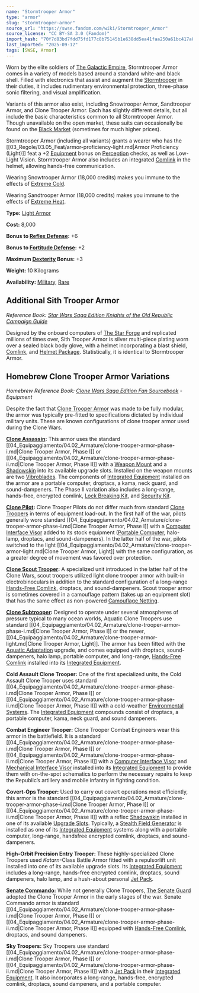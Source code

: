 ```yaml
---
name: "Stormtrooper Armor"
type: "armor"
slug: "stormtrooper-armor"
source_url: "https://swse.fandom.com/wiki/Stormtrooper_Armor"
source_license: "CC BY-SA 3.0 (Fandom)"
import_hash: "70f7d83bd7fdd75fd177c8b75145b1e638dd5ea41faa250a61bc417a8b96404c"
last_imported: "2025-09-12"
tags: [SWSE, Armor]
---
```

Worn by the elite soldiers of [The Galactic Empire](https://swse.fandom.com/wiki/The_Galactic_Empire), Stormtrooper Armor comes in a variety of models based around a standard white-and black shell. Filled with electronics that assist and augment the [Stormtrooper](https://swse.fandom.com/wiki/Stormtrooper) in their duties, it includes rudimentary environmental protection, three-phase sonic filtering, and visual amplification.

Variants of this armor also exist, including Snowtrooper Armor, Sandtrooper Armor, and Clone Trooper Armor. Each has slightly different details, but all include the basic characteristics common to all Stormtrooper Armor. Though unavailable on the open market, these suits can occasionally be found on the [Black Market](https://swse.fandom.com/wiki/Black_Market) (sometimes for much higher prices).

Stormtrooper Armor (including all variants) grants a wearer who has the [[03_Regole/03.05_Feat/armor-proficiency-light.md|Armor Proficiency (Light)]] feat a +2 [Equipment](https://swse.fandom.com/wiki/Equipment) bonus on [Perception](https://swse.fandom.com/wiki/Perception) checks, as well as Low-Light Vision. Stormtrooper Armor also includes an integrated [Comlink](https://swse.fandom.com/wiki/Comlink) in the helmet, allowing hands-free communication.

Wearing Snowtrooper Armor (18,000 credits) makes you immune to the effects of [Extreme Cold](https://swse.fandom.com/wiki/Extreme_Cold).

Wearing Sandtrooper Armor (18,000 credits) makes you immune to the effects of [Extreme Heat](https://swse.fandom.com/wiki/Extreme_Heat).

**Type:** [Light Armor](https://swse.fandom.com/wiki/Light_Armor)

**Cost:** 8,000

**Bonus to [Reflex Defense](https://swse.fandom.com/wiki/Reflex_Defense):** +6

**Bonus to [Fortitude Defense](https://swse.fandom.com/wiki/Fortitude_Defense):** +2

**Maximum [Dexterity](https://swse.fandom.com/wiki/Dexterity) Bonus:** +3

**Weight:** 10 Kilograms

**Availability:** [Military](https://swse.fandom.com/wiki/Military), [Rare](https://swse.fandom.com/wiki/Rare)

## Additional Sith Trooper Armor
*Reference Book: [Star Wars Saga Edition Knights of the Old Republic Campaign Guide](https://swse.fandom.com/wiki/Star_Wars_Saga_Edition_Knights_of_the_Old_Republic_Campaign_Guide)*

Designed by the onboard computers of [The Star Forge](https://swse.fandom.com/wiki/The_Star_Forge) and replicated millions of times over, Sith Trooper Armor is silver multi-piece plating worn over a sealed black body glove, with a helmet incorporating a blast shield, [Comlink](https://swse.fandom.com/wiki/Comlink), and [Helmet Package](https://swse.fandom.com/wiki/Helmet_Package). Statistically, it is identical to Stormtrooper Armor.

## Homebrew Clone Trooper Armor Variations

*Homebrew Reference Book: [Clone Wars Saga Edition Fan Sourcebook](https://swse.fandom.com/wiki/Clone_Wars_Saga_Edition_Fan_Sourcebook) - Equipment*

Despite the fact that [Clone Trooper Armor](https://swse.fandom.com/wiki/Clone_Trooper_Armor) was made to be fully modular, the armor was typically pre-fitted to specifications dictated by individual military units. These are known configurations of clone trooper armor used during the Clone Wars.

**[Clone Assassin](https://swse.fandom.com/wiki/Clone_Assassin):** This armor uses the standard [[04_Equipaggiamento/04.02_Armature/clone-trooper-armor-phase-i.md|Clone Trooper Armor, Phase I]] or [[04_Equipaggiamento/04.02_Armature/clone-trooper-armor-phase-ii.md|Clone Trooper Armor, Phase II]] with a [Weapon Mount](https://swse.fandom.com/wiki/Weapon_Mount) and a [Shadowskin](https://swse.fandom.com/wiki/Shadowskin) into its available upgrade slots. Installed on the weapon mounts are two [Vibroblades](https://swse.fandom.com/wiki/Vibroblades). The components of [Integrated Equipment](https://swse.fandom.com/wiki/Integrated_Equipment) installed on the armor are a portable computer, droptacs, a kama, neck guard, and sound-dampeners. The Phase II variation also includes a long-range, hands-free, encrypted comlink, [Lock Breaking Kit](https://swse.fandom.com/wiki/Lock_Breaking_Kit), and [Security Kit](https://swse.fandom.com/wiki/Security_Kit).

**[Clone Pilot](https://swse.fandom.com/wiki/Clone_Pilot):** Clone Trooper Pilots do not differ much from standard [Clone Troopers](https://swse.fandom.com/wiki/Clone_Troopers) in terms of equipment load-out. In the first half of the war, pilots generally wore standard [[04_Equipaggiamento/04.02_Armature/clone-trooper-armor-phase-i.md|Clone Trooper Armor, Phase I]] with a [Computer Interface Visor](https://swse.fandom.com/wiki/Computer_Interface_Visor) added to its stock equipment ([Portable Computer](https://swse.fandom.com/wiki/Portable_Computer), halo-lamp, droptacs, and sound-dampeners). In the latter half of the war, pilots switched to the light [[04_Equipaggiamento/04.02_Armature/clone-trooper-armor-light.md|Clone Trooper Armor, Light]] with the same configuration, as a greater degree of movement was favored over protection.

**[Clone Scout Trooper](https://swse.fandom.com/wiki/Clone_Scout_Trooper):** A specialized unit introduced in the latter half of the Clone Wars, scout troopers utilized light clone trooper armor with built-in electrobinoculars in addition to the standard configuration of a long-range [Hands-Free Comlink](https://swse.fandom.com/wiki/Hands-Free_Comlink), droptacs, and sound-dampeners. Scout trooper armor is sometimes covered in a camouflage pattern (takes up an equipment slot) that has the same effect as non-powered [Camouflage Netting](https://swse.fandom.com/wiki/Camouflage_Netting).

**[Clone Subtrooper](https://swse.fandom.com/wiki/Clone_Subtrooper):** Designed to operate under several atmospheres of pressure typical to many ocean worlds, Aquatic Clone Troopers use standard [[04_Equipaggiamento/04.02_Armature/clone-trooper-armor-phase-i.md|Clone Trooper Armor, Phase I]] or the newer, [[04_Equipaggiamento/04.02_Armature/clone-trooper-armor-light.md|Clone Trooper Armor, Light]]. The armor has been fitted with the [Aquatic Adaptation](https://swse.fandom.com/wiki/Aquatic_Adaptation) upgrade, and comes equipped with droptacs, sound-dampeners, halo lamp, portable computer, and long-range, [Hands-Free Comlink](https://swse.fandom.com/wiki/Hands-Free_Comlink) installed into its [Integrated Equipment](https://swse.fandom.com/wiki/Integrated_Equipment).

**Cold Assault Clone Trooper:** One of the first specialized units, the Cold Assault Clone Trooper uses standard [[04_Equipaggiamento/04.02_Armature/clone-trooper-armor-phase-i.md|Clone Trooper Armor, Phase I]] or [[04_Equipaggiamento/04.02_Armature/clone-trooper-armor-phase-ii.md|Clone Trooper Armor, Phase II]] with a cold-weather [Environmental Systems](https://swse.fandom.com/wiki/Environmental_Systems). The [Integrated Equipment](https://swse.fandom.com/wiki/Integrated_Equipment) compounds consist of droptacs, a portable computer, kama, neck guard, and sound dampeners.

**Combat Engineer Trooper:** Clone Trooper Combat Engineers wear this armor in the battlefield. It is a standard [[04_Equipaggiamento/04.02_Armature/clone-trooper-armor-phase-i.md|Clone Trooper Armor, Phase I]] or [[04_Equipaggiamento/04.02_Armature/clone-trooper-armor-phase-ii.md|Clone Trooper Armor, Phase II]] with a [Computer Interface Visor](https://swse.fandom.com/wiki/Computer_Interface_Visor) and [Mechanical Interface Visor](https://swse.fandom.com/wiki/Mechanical_Interface_Visor) installed into its [Integrated Equipment](https://swse.fandom.com/wiki/Integrated_Equipment) to provide them with on-the-spot schematics to perform the necessary repairs to keep the Republic’s artillery and mobile infantry in fighting condition.

**Covert-Ops Trooper:** Used to carry out covert operations most efficiently, this armor is the standard [[04_Equipaggiamento/04.02_Armature/clone-trooper-armor-phase-i.md|Clone Trooper Armor, Phase I]] or [[04_Equipaggiamento/04.02_Armature/clone-trooper-armor-phase-ii.md|Clone Trooper Armor, Phase II]] with a reflec [Shadowskin](https://swse.fandom.com/wiki/Shadowskin) installed in one of its available [Upgrade Slots](https://swse.fandom.com/wiki/Upgrade_Slots). Typically, a [Stealth Field Generator](https://swse.fandom.com/wiki/Stealth_Field_Generator) is installed as one of its [Integrated Equipment](https://swse.fandom.com/wiki/Integrated_Equipment) systems along with a portable computer, long-range, handsfree encrypted comlink, droptacs, and sound-dampeners.

**High-Orbit Precision Entry Trooper:** These highly-specialized Clone Troopers used *Katarn*-Class Battle Armor fitted with a repulsorlift unit installed into one of its available upgrade slots. Its [Integrated Equipment](https://swse.fandom.com/wiki/Integrated_Equipment) includes a long-range, hands-free encrypted comlink, droptacs, sound dampeners, halo lamp, and a hush-about personal [Jet Pack](https://swse.fandom.com/wiki/Jet_Pack).

**[Senate Commando](https://swse.fandom.com/wiki/Senate_Commando):** While not generally Clone Troopers, [The Senate Guard](https://swse.fandom.com/wiki/The_Senate_Guard) adopted the Clone Trooper Armor in the early stages of the war. Senate Commando armor is standard [[04_Equipaggiamento/04.02_Armature/clone-trooper-armor-phase-i.md|Clone Trooper Armor, Phase I]] or [[04_Equipaggiamento/04.02_Armature/clone-trooper-armor-phase-ii.md|Clone Trooper Armor, Phase II]] equipped with [Hands-Free Comlink](https://swse.fandom.com/wiki/Hands-Free_Comlink), droptacs, and sound dampeners.

**Sky Troopers:** Sky Troopers use standard [[04_Equipaggiamento/04.02_Armature/clone-trooper-armor-phase-i.md|Clone Trooper Armor, Phase I]] or [[04_Equipaggiamento/04.02_Armature/clone-trooper-armor-phase-ii.md|Clone Trooper Armor, Phase II]] with a [Jet Pack](https://swse.fandom.com/wiki/Jet_Pack) in their [Integrated Equipment](https://swse.fandom.com/wiki/Integrated_Equipment). It also incorporates a long-range, hands-free, encrypted comlink, droptacs, sound dampeners, and a portable computer.